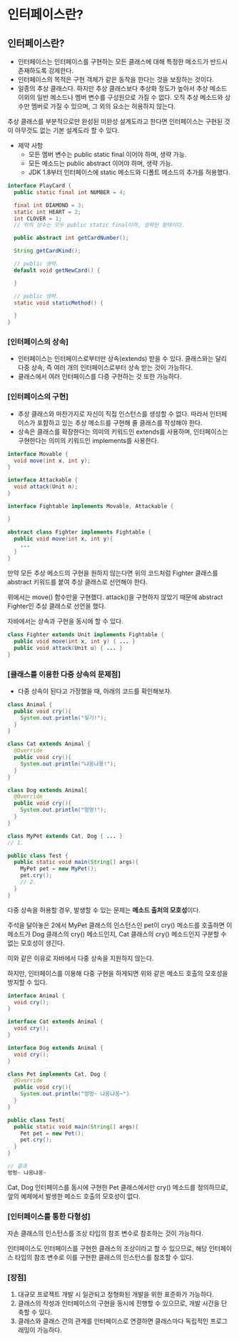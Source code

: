 # 인터페이스란?

## **인터페이스란?**

- 인터페이스는 인터페이스를 구현하는 모든 클래스에 대해 특정한 메소드가 반드시 존재하도록 강제한다.
- 인터페이스의 목적은 구현 객체가 같은 동작을 한다는 것을 보장하는 것이다.
- 일종의 추상 클래스다. 하지만 추상 클래스보다 추상화 정도가 높아서 추상 메소드 이외의 일반 메소드나 멤버 변수를 구성원으로 가질 수 없다. 오직 추상 메소드와 상수만 멤버로 가질 수 있으며, 그 외의 요소는 허용하지 않는다.

추상 클래스를 부분적으로만 완성된 미완성 설계도라고 한다면 인터페이스는 구현된 것이 아무것도 없는 기본 설계도라 할 수 있다.

- 제약 사항
  - 모든 멤버 변수는 public static final 이어야 하며, 생략 가능.
  - 모든 메소드는 public abstract 이어야 하며, 생략 가능.
  - JDK 1.8부터 인터페이스에 static 메소드와 디폴트 메소드의 추가를 허용했다.

```java
interface PlayCard {
  public static final int NUMBER = 4;

  final int DIAMOND = 3;
  static int HEART = 2;
  int CLOVER = 1;
  // 위의 상수는 모두 public static final이며, 생략된 형태이다.

  public abstract int getCardNumber();

  String getCardKind();

  // public 생략.
  default void getNewCard() {

  }

  // public 생략.
  static void staticMethod() {

  }
}
```

### **[인터페이스의 상속]**

- 인터페이스는 인터페이스로부터만 상속(extends) 받을 수 있다. 클래스와는 달리 다중 상속, 즉 여러 개의 인터페이스로부터 상속 받는 것이 가능하다.
- 클래스에서 여러 인터페이스를 다중 구현하는 것 또한 가능하다.

### **[인터페이스의 구현]**

- 추상 클래스와 마찬가지로 자신이 직접 인스턴스를 생성할 수 없다. 따라서 인터페이스가 포함하고 있는 추상 메소드를 구현해 줄 클래스를 작성해야 한다.
- 상속은 클래스를 확장한다는 의미의 키워드인 extends를 사용하며, 인터페이스는 구현한다는 의미의 키워드인 implements를 사용한다.

```java
interface Movable {
  void move(int x, int y);
}

interface Attackable {
  void attack(Unit n);
}

interface Fightable implements Movable, Attackable {

}

abstract class Fighter implements Fightable {
  public void move(int x, int y){
    ...
  }
}
```

만약 모든 추상 메소드의 구현을 원하지 않는다면 위의 코드처럼 Fighter 클래스를 abstract 키워드를 붙여 추상 클래스로 선언해야 한다.

위에서는 move() 함수만을 구현했다. attack()을 구현하지 않았기 때문에 abstract Fighter인 추상 클래스로 선언을 했다.

자바에서는 상속과 구현을 동시에 할 수 있다.

```java
class Fighter extends Unit implements Fightable {
  public void move(int x, int y) { ... }
  public void attack(Unit u) { ... }
}
```

### **[클래스를 이용한 다중 상속의 문제점]**

- 다중 상속이 된다고 가정했을 때, 아래의 코드를 확인해보자.

```java
class Animal {
  public void cry(){
    System.out.println("짖기!");
  }
}

class Cat extends Animal {
  @Override
  public void cry(){
    System.out.println("냐옹냐옹!");
  }
}

class Dog extends Animal{
  @Override
  public void cry(){
    System.out.println("멍멍!");
  }
}

class MyPet extends Cat, Dog { ... }
// 1.

public class Test {
  public static void main(String[] args){
    MyPet pet = new MyPet();
    pet.cry();
    // 2.
  }
}
```

다중 상속을 허용할 경우, 발생할 수 있는 문제는 **메소드 출처의 모호성**이다.

주석을 달아놓은 2에서 MyPet 클래스의 인스턴스인 pet이 cry() 메소드를 호출하면 이 메소드가 Dog 클래스의 cry() 메소드인지, Cat 클래스의 cry() 메소드인지 구분할 수 없는 모호성이 생긴다.

이와 같은 이유로 자바에서 다중 상속을 지원하지 않는다.

하지만, 인터페이스를 이용해 다중 구현을 하게되면 위와 같은 메소드 호출의 모호성을 방지할 수 있다.

```java
interface Animal {
  void cry();
}

interface Cat extends Animal {
  void cry();
}

interface Dog extends Animal {
  void cry();
}

class Pet implements Cat, Dog {
  @Override
  public void cry(){
    System.out.println("멍멍~ 냐옹냐옹~")
  }
}

public class Test{
  public static void main(String[] args){
    Pet pet = new Pet();
    pet.cry();
  }
}

// 결과
멍멍~ 냐옹냐옹~
```

Cat, Dog 인터페이스를 동시에 구현한 Pet 클래스에서만 cry() 메소드를 정의하므로, 앞의 예제에서 발생한 메소드 호출의 모호성이 없다.

### **[인터페이스를 통한 다형성]**

자손 클래스의 인스턴스를 조상 타입의 참조 변수로 참조하는 것이 가능하다.

인터페이스도 인터페이스를 구현한 클래스의 조상이라고 할 수 있으므로, 해당 인터페이스 타입의 참조 변수로 이를 구현한 클래스의 인스턴스를 참조할 수 있다.

### **[장점]**

1. 대규모 프로젝트 개발 시 일관되고 정형화된 개발을 위한 표준화가 가능하다.
2. 클래스의 작성과 인터페이스의 구현을 동시에 진행할 수 있으므로, 개발 시간을 단축할 수 있다.
3. 클래스와 클래스 간의 관계를 인터페이스로 연결하면 클래스마다 독립적인 프로그래밍이 가능하다.
